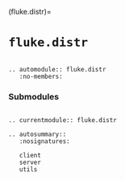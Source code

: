 (fluke.distr)=

# ``fluke.distr``

```{eval-rst}

.. automodule:: fluke.distr
   :no-members:

```

<h3>Submodules</h3>

```{eval-rst}

.. currentmodule:: fluke.distr

.. autosummary::
   :nosignatures:

   client
   server
   utils

```
